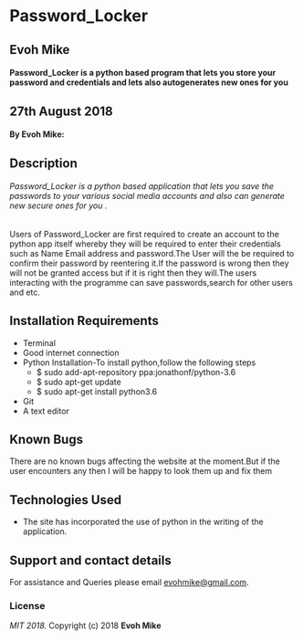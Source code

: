 # Password_Locker
## Evoh Mike
#### Password_Locker is a python based program that lets you store your password and    credentials and lets also autogenerates new ones for you

## 27th August 2018 

#### By **Evoh Mike:**
## Description
###### Password_Locker is a python based application that lets you save the passwords to your various social media accounts and also can generate new secure ones for you .
   Users of Password_Locker are first required to create an account to the python app itself whereby they will be required to enter their credentials such as Name Email address and password.The User will the be required to confirm their password by reentering it.If the password is wrong then they will not be granted access  but if it is right then they will.The users interacting with the programme can save passwords,search for other users and etc.
 
## Installation Requirements
* Terminal
* Good internet connection
* Python Installation-To install python,follow the following steps
    * $ sudo add-apt-repository ppa:jonathonf/python-3.6
    * $ sudo apt-get update
    * $ sudo apt-get install python3.6
* Git
* A text editor   
## Known Bugs
  There are no known bugs affecting the website at the moment.But if the user encounters any then I will be happy to look them up and fix them
## Technologies Used
* The site has incorporated the use of python in the writing of the application.

## Support and contact details
For assistance and Queries please email evohmike@gmail.com.

### License
*MIT 2018.*
Copyright (c) 2018 **Evoh Mike**